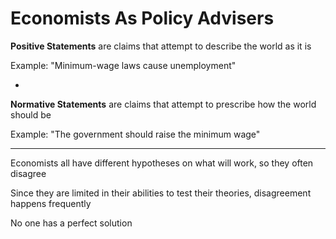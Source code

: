 # Economists As Policy Advisers

**Positive Statements** are claims that attempt to describe the world as it is

Example: "Minimum-wage laws cause unemployment"

-

**Normative Statements** are claims that attempt to prescribe how the world should be

Example: "The government should raise the minimum wage"

***

Economists all have different hypotheses on what will work, so they often disagree

Since they are limited in their abilities to test their theories, disagreement happens frequently

No one has a perfect solution
